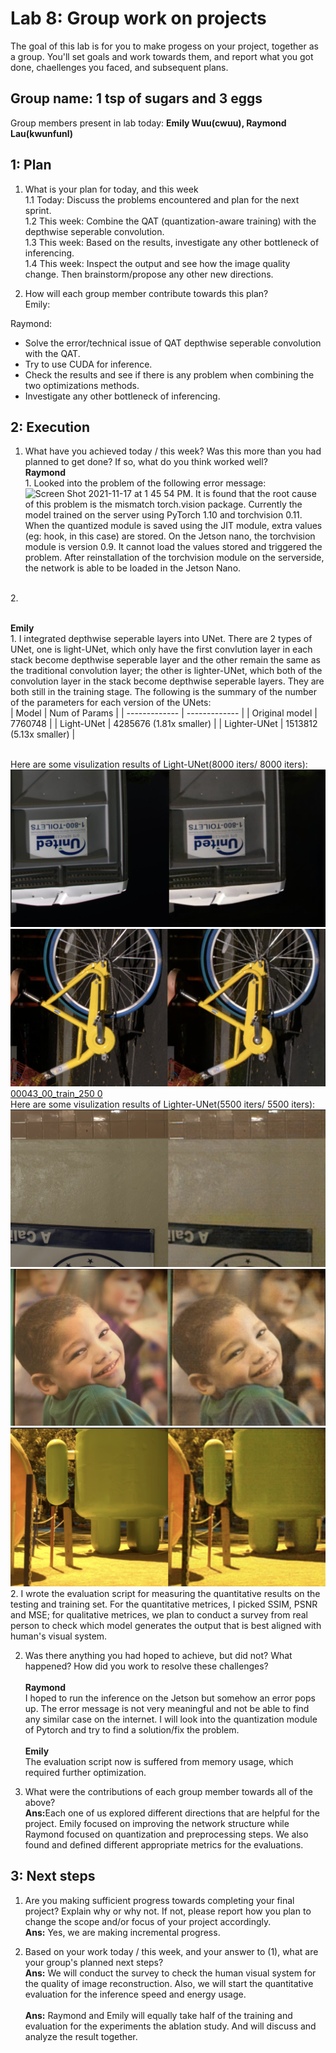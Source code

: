 Lab 8: Group work on projects
===
The goal of this lab is for you to make progess on your project, together as a group. You'll set goals and work towards them, and report what you got done, chaellenges you faced, and subsequent plans.


Group name: 1 tsp of sugars and 3 eggs
---
Group members present in lab today: <b>Emily Wuu(cwuu), Raymond Lau(kwunfunl)</b>


1: Plan
----
1. What is your plan for today, and this week <br/>
1.1 Today: Discuss the problems encountered and plan for the next sprint. <br/>
1.2 This week: Combine the QAT (quantization-aware training) with the depthwise seperable convolution. <br/>
1.3 This week: Based on the results, investigate any other bottleneck of inferencing. <br/>
1.4 This week: Inspect the output and see how the image quality change. Then brainstorm/propose any other new directions. <br/>

2. How will each group member contribute towards this plan?<br/>
Emily:


Raymond:
- Solve the error/technical issue of QAT depthwise seperable convolution with the QAT.
- Try to use CUDA for inference.
- Check the results and see if there is any problem when combining the two optimizations methods.
- Investigate any other bottleneck of inferencing.

2: Execution
----
1. What have you achieved today / this week? Was this more than you had planned to get done? If so, what do you think worked well?
<br><b>Raymond</b>
<br>1. Looked into the problem of the following error message:
<img width="571" alt="Screen Shot 2021-11-17 at 1 45 54 PM" src="https://user-images.githubusercontent.com/90403016/142262968-90e07c58-9fc3-4917-8fb7-d00a15403d67.png">. It is found that the root cause of this problem is the mismatch torch.vision package. Currently the model trained on the server using PyTorch 1.10 and torchvision 0.11. When the quantized module is saved using the JIT module, extra values (eg: hook, in this case) are stored. On the Jetson nano, the torchvision module is version 0.9. It cannot load the values stored and triggered the problem. After reinstallation of the torchvision module on the serverside, the network is able to be loaded in the Jetson Nano. 

<br>2. 


 

<br><b>Emily</b>
<br>1. I integrated depthwise seperable layers into UNet. There are 2 types of UNet, one is light-UNet, which only have the first convlution layer in each stack become depthwise seperable layer and the other remain the same as the traditional convolution layer; the other is lighter-UNet, which both of the convolution layer in the stack become depthwise seperable layers. They are both still in the training stage. The following is the summary of the number of the parameters for each version of the UNets:<br>
| Model  | Num of Params |
| ------------- | ------------- |
| Original model  | 7760748  |
| Light-UNet  | 4285676 (1.81x smaller)  |
| Lighter-UNet  | 1513812 (5.13x smaller) |

<br>Here are some visulization results of Light-UNet(8000 iters/ 8000 iters):
 ![00012_00_train_250 0](https://github.com/cwuu/11-767/blob/main/lab8-img/light1.png)
![00043_00_train_250 0](https://github.com/cwuu/11-767/blob/main/lab8-img/light2.png)
[00043_00_train_250 0](https://github.com/cwuu/11-767/blob/main/lab8-img/light3.png)
<br>Here are some visulization results of Lighter-UNet(5500 iters/ 5500 iters):
 ![00012_00_train_250 0](https://github.com/cwuu/11-767/blob/main/lab8-img/lighter1.png)
![00043_00_train_250 0](https://github.com/cwuu/11-767/blob/main/lab8-img/lighter2.png)
![00043_00_train_250 0](https://github.com/cwuu/11-767/blob/main/lab8-img/lighter3.png)
<br>2. I wrote the evaluation script for measuring the quantitative results on the testing and training set. For the quantitative metrices, I picked SSIM, PSNR and MSE; for qualitative metrices, we plan to conduct a survey from real person to check which model generates the output that is best aligned with human's visual system.

2. Was there anything you had hoped to achieve, but did not? What happened? How did you work to resolve these challenges?
<br><br><b>Raymond</b>
<br>I hoped to run the inference on the Jetson but somehow an error pops up. The error message is not very meaningful and not be able to find any similar case on the internet. I will look into the quantization module of Pytorch and try to find a solution/fix the problem.
<br><br><b>Emily</b>
<br>The evaluation script now is suffered from memory usage, which required further optimization.


3. What were the contributions of each group member towards all of the above?
<br><b>Ans:</b>Each one of us explored different directions that are helpful for the project. Emily focused on improving the network structure while Raymond focused on quantization and preprocessing steps. We also found and defined different appropriate metrics for the evaluations.
  
3: Next steps
----
1. Are you making sufficient progress towards completing your final project? Explain why or why not. If not, please report how you plan to change the scope and/or focus of your project accordingly.
<br><b>Ans:</b> Yes, we are making incremental progress. 


2. Based on your work today / this week, and your answer to (1), what are your group's planned next steps?
 <br><b>Ans:</b> We will conduct the survey to check the human visual system for the quality of image reconstruction. Also, we will start the quantitative evaluation for the inference speed and energy usage.  
<br><b>Ans:</b> Raymond and Emily will equally take half of the training and evaluation for the experiments the ablation study. And will discuss and analyze the result together. 
